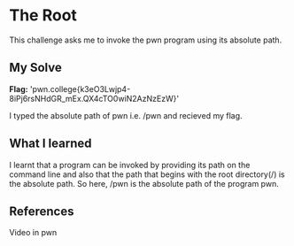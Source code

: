 # The Root
This challenge asks me to invoke the pwn program using its absolute path.

## My Solve
**Flag:** 'pwn.college{k3eO3Lwjp4-8iPj6rsNHdGR_mEx.QX4cTO0wiN2AzNzEzW}'

I typed the absolute path of pwn i.e. /pwn and recieved my flag.

## What I learned
I learnt that a program can be invoked by providing its path on the command line and also that the path that begins with the root directory(/) is the absolute path. So here, /pwn is the absolute path of the program pwn.

## References
Video in pwn
